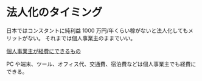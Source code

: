 # 法人化のタイミング

日本ではコンスタントに純利益 1000 万円/年くらい稼がないと法人化してもメリットがない。
それまでは個人事業主のままでいい。

[個人事業主が経費にできるもの](https://www.freee.co.jp/kb/kb-blue-return/account-title/)

PC や端末、ツール、オフィス代、交通費、宿泊費などは個人事業主でも経費にできる。
